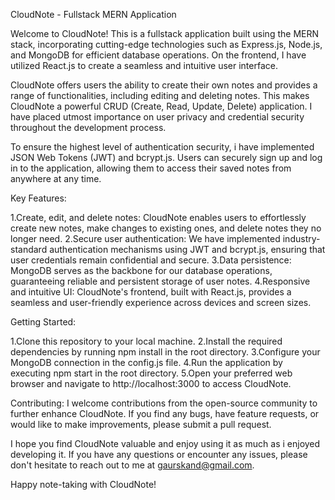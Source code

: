 CloudNote - Fullstack MERN Application

Welcome to CloudNote! This is a fullstack application built using the MERN stack, incorporating cutting-edge technologies such as Express.js, Node.js, and MongoDB for efficient database operations. On the frontend, I have utilized React.js to create a seamless and intuitive user interface.

CloudNote offers users the ability to create their own notes and provides a range of functionalities, including editing and deleting notes. This makes CloudNote a powerful CRUD (Create, Read, Update, Delete) application. I have placed utmost importance on user privacy and credential security throughout the development process.

To ensure the highest level of authentication security, i have implemented JSON Web Tokens (JWT) and bcrypt.js. Users can securely sign up and log in to the application, allowing them to access their saved notes from anywhere at any time.

Key Features:

1.Create, edit, and delete notes: CloudNote enables users to effortlessly create new notes, make changes to existing ones, and delete notes they no longer need.
2.Secure user authentication: We have implemented industry-standard authentication mechanisms using JWT and bcrypt.js, ensuring that user credentials remain confidential and secure.
3.Data persistence: MongoDB serves as the backbone for our database operations, guaranteeing reliable and persistent storage of user notes.
4.Responsive and intuitive UI: CloudNote's frontend, built with React.js, provides a seamless and user-friendly experience across devices and screen sizes.

Getting Started:

1.Clone this repository to your local machine.
2.Install the required dependencies by running npm install in the root directory.
3.Configure your MongoDB connection in the config.js file.
4.Run the application by executing npm start in the root directory.
5.Open your preferred web browser and navigate to http://localhost:3000 to access CloudNote.

Contributing:
I welcome contributions from the open-source community to further enhance CloudNote. If you find any bugs, have feature requests, or would like to make improvements, please submit a pull request.

I hope you find CloudNote valuable and enjoy using it as much as i enjoyed developing it. If you have any questions or encounter any issues, please don't hesitate to reach out to me at gaurskand@gmail.com.

Happy note-taking with CloudNote!
